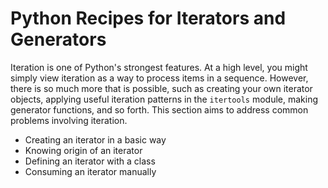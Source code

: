 # Python Recipes for Iterators and Generators

Iteration is one of Python's strongest features. At a high level, you 
might simply view iteration as a way to process items in a sequence. 
However, there is so much more that is possible, such as creating your 
own iterator objects, applying useful iteration patterns in 
the `itertools` module, making generator functions, and so forth. This 
section aims to address common problems involving iteration.

* Creating an iterator in a basic way
* Knowing origin of an iterator
* Defining an iterator with a class
* Consuming an iterator manually
